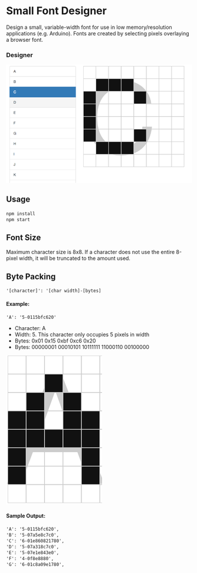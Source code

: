 # Small Font Designer

Design a small, variable-width font for use in low memory/resolution applications (e.g. Arduino). Fonts are created by selecting pixels overlaying a browser font.

### Designer
![Alt text](misc/screenshot_designer.png?raw=true "Title")

## Usage
```
npm install
npm start
```

## Font Size
Maximum character size is 8x8. If a character does not use the entire 8-pixel width, it will be truncated to the amount used.

## Byte Packing

```
'[character]': '[char width]-[bytes]

```

#### Example:
```
'A': '5-0115bfc620'
```
- Character: A
- Width: 5. This character only occupies 5 pixels in width
- Bytes: 0x01     0x15     0xbf     0xc6     0x20
- Bytes: 00000001 00010101 10111111 11000110 00100000

![Alt text](misc/screenshot_a.png?raw=true "Title")

#### Sample Output:
```
'A': '5-0115bfc620',
'B': '5-07a5e8c7c0',
'C': '6-01e860821780',
'D': '5-07a318c7c0',
'E': '5-07e1e843e0',
'F': '4-0f8e8880',
'G': '6-01c8a09e1780',
```